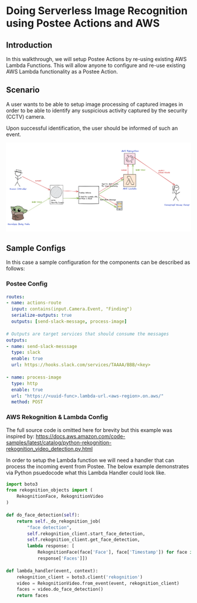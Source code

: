 # Doing Serverless Image Recognition using Postee Actions and AWS

## Introduction
In this walkthrough, we will setup Postee Actions by re-using existing AWS Lambda Functions. This will allow anyone to configure and re-use existing AWS Lambda functionality as a Postee Action.

## Scenario
A user wants to be able to setup image processing of captured images in order to be able to identify any suspicious activity captured by the security (CCTV) camera.

Upon successful identification, the user should be informed of such an event.

![img.png](assets/image-rekognition.png)

## Sample Configs
In this case a sample configuration for the components can be described as follows:

### Postee Config
```yaml
routes:
- name: actions-route
  input: contains(input.Camera.Event, "Finding")
  serialize-outputs: true
  outputs: [send-slack-message, process-image]

# Outputs are target services that should consume the messages
outputs:
- name: send-slack-messsage
  type: slack
  enable: true 
  url: https://hooks.slack.com/services/TAAAA/BBB/<key>

- name: process-image
  type: http
  enable: true
  url: "https://<uuid-func>.lambda-url.<aws-region>.on.aws/"
  method: POST
```

### AWS Rekognition & Lambda Config
The full source code is omitted here for brevity but this example was inspired by: https://docs.aws.amazon.com/code-samples/latest/catalog/python-rekognition-rekognition_video_detection.py.html

In order to setup the Lambda function we will need a handler that can process the incoming event from Postee. The below example demonstrates via Python psuedocode what this Lambda Handler could look like.
```python
import boto3
from rekognition_objects import (
    RekognitionFace, RekognitionVideo
)

def do_face_detection(self):
    return self._do_rekognition_job(
        "face detection",
        self.rekognition_client.start_face_detection,
        self.rekognition_client.get_face_detection,
        lambda response: [
            RekognitionFace(face['Face'], face['Timestamp']) for face in
            response['Faces']])

def lambda_handler(event, context):
    rekognition_client = boto3.client('rekognition')
    video = RekognitionVideo.from_event(event, rekognition_client)
    faces = video.do_face_detection()
    return faces
```